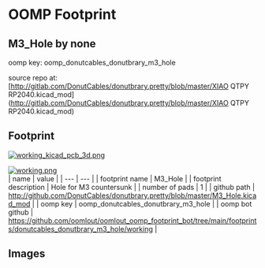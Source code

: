 # OOMP Footprint  
## M3_Hole  by none  
  
oomp key: oomp_donutcables_donutbrary_m3_hole  
  
source repo at: [http://gitlab.com/DonutCables/donutbrary.pretty/blob/master/XIAO QTPY RP2040.kicad_mod](http://gitlab.com/DonutCables/donutbrary.pretty/blob/master/XIAO QTPY RP2040.kicad_mod)  
## Footprint  
  
[![working_kicad_pcb_3d.png](working_kicad_pcb_3d_600.png)](working_kicad_pcb_3d.png)  
  
[![working.png](working_600.png)](working.png)  
| name | value | 
| --- | --- | 
| footprint name | M3_Hole | 
| footprint description | Hole for M3 countersunk | 
| number of pads | 1 | 
| github path | http://github.com/DonutCables/donutbrary.pretty/blob/master/M3_Hole.kicad_mod | 
| oomp key | oomp_donutcables_donutbrary_m3_hole | 
| oomp bot github | https://github.com/oomlout/oomlout_oomp_footprint_bot/tree/main/footprints/donutcables_donutbrary_m3_hole/working | 
## Images  
